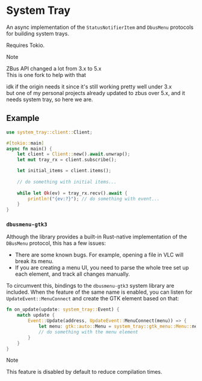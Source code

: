 # System Tray

An async implementation of the `StatusNotifierItem` and `DbusMenu` protocols for building system trays.

Requires Tokio.

> [!NOTE]
>
> ZBus API changed a lot from 3.x to 5.x  
> This is one fork to help with that
>
> idk if the origin needs it since it's still working pretty well under 3.x  
> but one of my personal projects already updated to zbus over 5.x, and it needs system tray, so here we are.


## Example

```rust
use system_tray::client::Client;

#[tokio::main]
async fn main() {
    let client = Client::new().await.unwrap();
    let mut tray_rx = client.subscribe();

    let initial_items = client.items();
    
    // do something with initial items...
    
    while let Ok(ev) = tray_rx.recv().await {
        println!("{ev:?}"); // do something with event...
    }
}
```

### `dbusmenu-gtk3`

Although the library provides a built-in Rust-native implementation of the `DBusMenu` protocol,
this has a few issues:

- There are some known bugs. For example, opening a file in VLC will break its menu.
- If you are creating a menu UI, you need to parse the whole tree set up each element, and track all changes manually.

To circumvent this, bindings to the `dbusmenu-gtk3` system library are included. 
When the feature of the same name is enabled, you can listen for `UpdateEvent::MenuConnect`
and create the GTK element based on that:

```rust
fn on_update(update: system_tray::Event) {
    match update {
        Event::Update(address, UpdateEvent::MenuConnect(menu)) => {
            let menu: gtk::auto::Menu = system_tray::gtk_menu::Menu::new(&address, &menu);
            // do something with the menu element
        }
    }
}
```

> [!NOTE]
> This feature is disabled by default to reduce compilation times.
